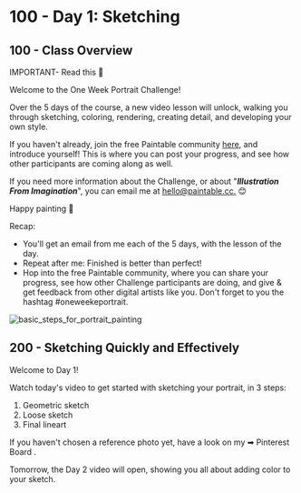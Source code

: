 # 100 - Day 1: Sketching

## 100 - Class Overview

IMPORTANT- Read this 🙌

Welcome to the One Week Portrait Challenge!

Over the 5 days of the course, a new video lesson will unlock, walking you through sketching, coloring, rendering, creating detail, and developing your own style.

If you haven't already, join the free Paintable community [here](https://www.facebook.com/groups/paintable/), and introduce yourself! This is where you can post your progress, and see how other participants are coming along as well.

If you need more information about the Challenge, or about "***Illustration From Imagination***", you can email me at [hello@paintable.cc.](mailto:hello@paintable.cc) 😊

Happy painting 🎉

Recap:

- You'll get an email from me each of the 5 days, with the lesson of the day.
- Repeat after me: Finished is better than perfect!
- Hop into the free Paintable community, where you can share your progress, see how other Challenge participants are doing, and give & get feedback from other digital artists like you. Don't forget to you the hashtag #oneweekeportrait.

![basic_steps_for_portrait_painting](https://user-images.githubusercontent.com/12828104/129559852-4850a188-5860-4375-854c-4b03d08131e2.png)

## 200 - Sketching Quickly and Effectively

Welcome to Day 1!

Watch today's video to get started with sketching your portrait, in 3 steps:

1. Geometric sketch
2. Loose sketch
3. Final lineart

If you haven't chosen a reference photo yet, have a look on my  ➡ Pinterest Board .

Tomorrow, the Day 2 video will open, showing you all about adding color to your sketch.
